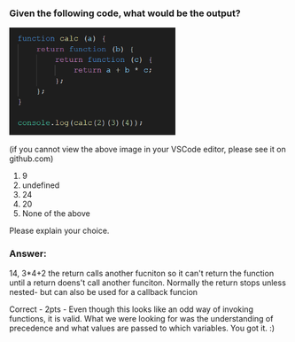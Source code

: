 ### Given the following code, what would be the output?

<img src="images/calc.png" width="300px" alt="" width="50%">

(if you cannot view the above image in your VSCode editor, please see it
on github.com)

1. 9
2. undefined
3. 24
4. 20
5. None of the above

Please explain your choice.

### Answer:
14, 3*4+2  the return calls another fucniton so it can't return the function until a return doens't call another funciton. 
Normally the return stops unless nested- but can also be used for a callback funcion


Correct - 2pts - Even though this looks like an odd way of invoking functions, it is valid. What we were looking for was the understanding of precedence and what values are passed to which variables. You got it.  :) 